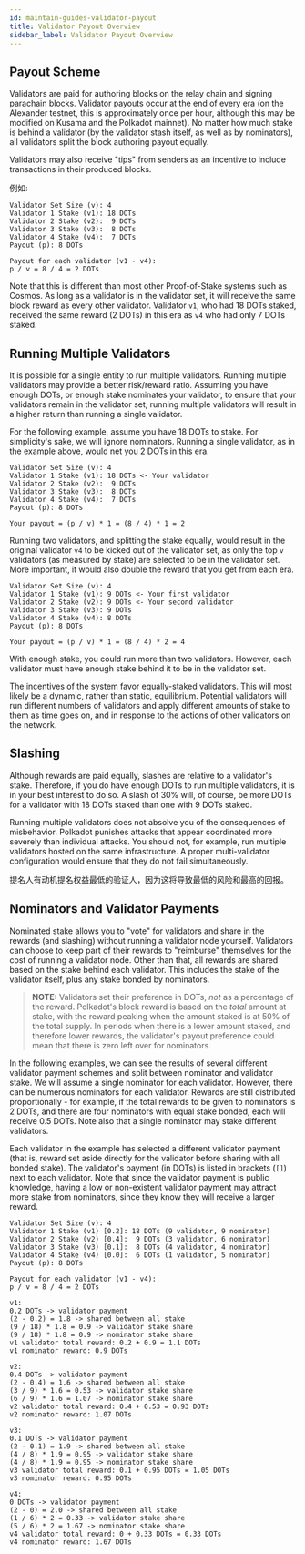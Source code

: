 ```yaml
---
id: maintain-guides-validator-payout
title: Validator Payout Overview
sidebar_label: Validator Payout Overview
---
```


## Payout Scheme

Validators are paid for authoring blocks on the relay chain and signing parachain blocks. Validator payouts occur at the end of every era (on the Alexander testnet, this is approximately once per hour, although this may be modified on Kusama and the Polkadot mainnet). No matter how much stake is behind a validator (by the validator stash itself, as well as by nominators), all validators split the block authoring payout equally.

Validators may also receive "tips" from senders as an incentive to include transactions in their produced blocks.

例如:

```
Validator Set Size (v): 4
Validator 1 Stake (v1): 18 DOTs
Validator 2 Stake (v2):  9 DOTs
Validator 3 Stake (v3):  8 DOTs
Validator 4 Stake (v4):  7 DOTs
Payout (p): 8 DOTs

Payout for each validator (v1 - v4):
p / v = 8 / 4 = 2 DOTs
```

Note that this is different than most other Proof-of-Stake systems such as Cosmos. As long as a validator is in the validator set, it will receive the same block reward as every other validator. Validator `v1`, who had 18 DOTs staked, received the same reward (2 DOTs) in this era as `v4` who had only 7 DOTs staked.

## Running Multiple Validators

It is possible for a single entity to run multiple validators. Running multiple validators may provide a better risk/reward ratio. Assuming you have enough DOTs, or enough stake nominates your validator, to ensure that your validators remain in the validator set, running multiple validators will result in a higher return than running a single validator.

For the following example, assume you have 18 DOTs to stake. For simplicity's sake, we will ignore nominators. Running a single validator, as in the example above, would net you 2 DOTs in this era.

```
Validator Set Size (v): 4
Validator 1 Stake (v1): 18 DOTs <- Your validator
Validator 2 Stake (v2):  9 DOTs
Validator 3 Stake (v3):  8 DOTs
Validator 4 Stake (v4):  7 DOTs
Payout (p): 8 DOTs

Your payout = (p / v) * 1 = (8 / 4) * 1 = 2
```

Running two validators, and splitting the stake equally, would result in the original validator `v4` to be kicked out of the validator set, as only the top `v` validators (as measured by stake) are selected to be in the validator set. More important, it would also double the reward that you get from each era.

```
Validator Set Size (v): 4
Validator 1 Stake (v1): 9 DOTs <- Your first validator
Validator 2 Stake (v2): 9 DOTs <- Your second validator
Validator 3 Stake (v3): 9 DOTs
Validator 4 Stake (v4): 8 DOTs
Payout (p): 8 DOTs

Your payout = (p / v) * 1 = (8 / 4) * 2 = 4
```

With enough stake, you could run more than two validators. However, each validator must have enough stake behind it to be in the validator set.

The incentives of the system favor equally-staked validators. This will most likely be a dynamic, rather than static, equilibrium. Potential validators will run different numbers of validators and apply different amounts of stake to them as time goes on, and in response to the actions of other validators on the network.

## Slashing

Although rewards are paid equally, slashes are relative to a validator's stake. Therefore, if you do have enough DOTs to run multiple validators, it is in your best interest to do so. A slash of 30% will, of course, be more DOTs for a validator with 18 DOTs staked than one with 9 DOTs staked.

Running multiple validators does not absolve you of the consequences of misbehavior. Polkadot punishes attacks that appear coordinated more severely than individual attacks. You should not, for example, run multiple validators hosted on the same infrastructure. A proper multi-validator configuration would ensure that they do not fail simultaneously.

提名人有动机提名权益最低的验证人，因为这将导致最低的风险和最高的回报。

## Nominators and Validator Payments

Nominated stake allows you to "vote" for validators and share in the rewards (and slashing) without running a validator node yourself. Validators can choose to keep part of their rewards to "reimburse" themselves for the cost of running a validator node. Other than that, all rewards are shared based on the stake behind each validator. This includes the stake of the validator itself, plus any stake bonded by nominators.

> **NOTE:** Validators set their preference in DOTs, _not_ as a percentage of the reward. Polkadot's block reward is based on the _total_ amount at stake, with the reward peaking when the amount staked is at 50% of the total supply. In periods when there is a lower amount staked, and therefore lower rewards, the validator's payout preference could mean that there is zero left over for nominators.

In the following examples, we can see the results of several different validator payment schemes and split between nominator and validator stake. We will assume a single nominator for each validator. However, there can be numerous nominators for each validator. Rewards are still distributed proportionally - for example, if the total rewards to be given to nominators is 2 DOTs, and there are four nominators with equal stake bonded, each will receive 0.5 DOTs. Note also that a single nominator may stake different validators.

Each validator in the example has selected a different validator payment (that is, reward set aside directly for the validator before sharing with all bonded stake). The validator's payment (in DOTs) is listed in brackets (`[]`) next to each validator. Note that since the validator payment is public knowledge, having a low or non-existent validator payment may attract more stake from nominators, since they know they will receive a larger reward.

```
Validator Set Size (v): 4
Validator 1 Stake (v1) [0.2]: 18 DOTs (9 validator, 9 nominator)
Validator 2 Stake (v2) [0.4]:  9 DOTs (3 validator, 6 nominator)
Validator 3 Stake (v3) [0.1]:  8 DOTs (4 validator, 4 nominator)
Validator 4 Stake (v4) [0.0]:  6 DOTs (1 validator, 5 nominator)
Payout (p): 8 DOTs

Payout for each validator (v1 - v4):
p / v = 8 / 4 = 2 DOTs

v1:
0.2 DOTs -> validator payment
(2 - 0.2) = 1.8 -> shared between all stake
(9 / 18) * 1.8 = 0.9 -> validator stake share
(9 / 18) * 1.8 = 0.9 -> nominator stake share
v1 validator total reward: 0.2 + 0.9 = 1.1 DOTs
v1 nominator reward: 0.9 DOTs

v2:
0.4 DOTs -> validator payment
(2 - 0.4) = 1.6 -> shared between all stake
(3 / 9) * 1.6 = 0.53 -> validator stake share
(6 / 9) * 1.6 = 1.07 -> nominator stake share
v2 validator total reward: 0.4 + 0.53 = 0.93 DOTs
v2 nominator reward: 1.07 DOTs

v3:
0.1 DOTs -> validator payment
(2 - 0.1) = 1.9 -> shared between all stake
(4 / 8) * 1.9 = 0.95 -> validator stake share
(4 / 8) * 1.9 = 0.95 -> nominator stake share
v3 validator total reward: 0.1 + 0.95 DOTs = 1.05 DOTs
v3 nominator reward: 0.95 DOTs

v4:
0 DOTs -> validator payment
(2 - 0) = 2.0 -> shared between all stake
(1 / 6) * 2 = 0.33 -> validator stake share
(5 / 6) * 2 = 1.67 -> nominator stake share
v4 validator total reward: 0 + 0.33 DOTs = 0.33 DOTs
v4 nominator reward: 1.67 DOTs
```
